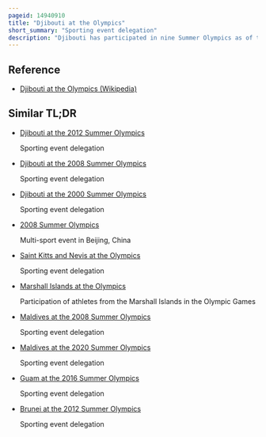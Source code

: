 ```yaml
---
pageid: 14940910
title: "Djibouti at the Olympics"
short_summary: "Sporting event delegation"
description: "Djibouti has participated in nine Summer Olympics as of the Completion of the 2020 Summer Olympics in Tokyo. They have never competed at the Winter Olympics. Djibouti debuted at the 1984 Summer Olympics in Los Angeles, United States of America with three Athletes, but did not take Home a Medal. In 1992 the highest Number of djiboutian Athletes participating in a Summer Game is eight in Barcelona Spain. Only one Djiboutian Athlete has ever won a Medal at the Olympics, Marathon Runner Hussein Ahmed Salah, who won a Bronze Medal in the 1988 Marathon."
---
```


## Reference

- [Djibouti at the Olympics (Wikipedia)](https://en.wikipedia.org/?curid=14940910)

## Similar TL;DR

- [Djibouti at the 2012 Summer Olympics](/tldr/en/djibouti-at-the-2012-summer-olympics)

  Sporting event delegation

- [Djibouti at the 2008 Summer Olympics](/tldr/en/djibouti-at-the-2008-summer-olympics)

  Sporting event delegation

- [Djibouti at the 2000 Summer Olympics](/tldr/en/djibouti-at-the-2000-summer-olympics)

  Sporting event delegation

- [2008 Summer Olympics](/tldr/en/2008-summer-olympics)

  Multi-sport event in Beijing, China

- [Saint Kitts and Nevis at the Olympics](/tldr/en/saint-kitts-and-nevis-at-the-olympics)

  Sporting event delegation

- [Marshall Islands at the Olympics](/tldr/en/marshall-islands-at-the-olympics)

  Participation of athletes from the Marshall Islands in the Olympic Games

- [Maldives at the 2008 Summer Olympics](/tldr/en/maldives-at-the-2008-summer-olympics)

  Sporting event delegation

- [Maldives at the 2020 Summer Olympics](/tldr/en/maldives-at-the-2020-summer-olympics)

  Sporting event delegation

- [Guam at the 2016 Summer Olympics](/tldr/en/guam-at-the-2016-summer-olympics)

  Sporting event delegation

- [Brunei at the 2012 Summer Olympics](/tldr/en/brunei-at-the-2012-summer-olympics)

  Sporting event delegation

